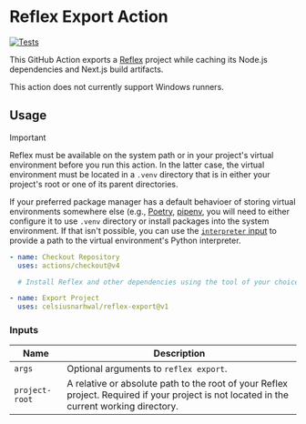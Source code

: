 # Reflex Export Action

[![Tests](https://github.com/celsiusnarhwal/reflex-export/actions/workflows/test.yml/badge.svg)](https://github.com/celsiusnarhwal/reflex-export/actions/workflows/test.yml)

This GitHub Action exports a [Reflex](https://reflex.dev) project while caching its Node.js dependencies and
Next.js build artifacts.

This action does not currently support Windows runners.

## Usage

> [!IMPORTANT]
> Reflex must be available on the system path or in your project's virtual environment before you run this action.
> In the latter case, the virtual environment must be located in a `.venv` directory that is in either your project's
> root or one of its parent directories.
> 
> If your preferred package manager has a default behavioer of storing virtual environments somewhere else 
> (e.g., [Poetry](https://python-poetry.org/docs/configuration/#virtualenvsin-project), [pipenv](https://pipenv.pypa.io/en/latest/virtualenv.html#custom-virtual-environment-location), you will
> need to either configure it to use `.venv` directory or install packages into the system environment. If that isn't 
> possible, you can use the [`interpreter` input](#inputs) to provide a path to the virtual environment's Python interpreter.

```yaml
- name: Checkout Repository
  uses: actions/checkout@v4

  # Install Reflex and other dependencies using the tool of your choice, then...

- name: Export Project
  uses: celsiusnarhwal/reflex-export@v1
```


### Inputs

| **Name**       | **Description**                                                                                                                           |
|----------------|-------------------------------------------------------------------------------------------------------------------------------------------|
| `args`         | Optional arguments to `reflex export`.                                                                                                    |
| `project-root` | A relative or absolute path to the root of your Reflex project. Required if your project is not located in the current working directory. |